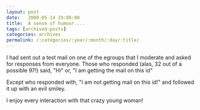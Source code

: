 ```yaml
---
layout: post
date:	2008-05-14 19:08:00
title:  A sense of humour....
tags: [archived-posts]
categories: archives
permalink: /:categories/:year/:month/:day/:title/
---
```

I had sent out a test mail on one of the egroups that I moderate and asked for responses from everyone. Those who responded (alas, 32 out of a possible 97!) said, "Hi" or, 
"I am getting the mail on this id"

Except <LJ user="mamtanaidu"> who responded with, "I am not getting mail on this id!" and followed it up with an evil smiley.

I enjoy every interaction with that crazy young woman!
